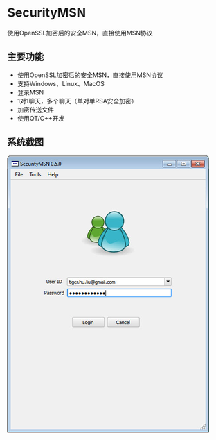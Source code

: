 # SecurityMSN
使用OpenSSL加密后的安全MSN，直接使用MSN协议

## 主要功能

- 使用OpenSSL加密后的安全MSN，直接使用MSN协议
- 支持Windows、Linux、MacOS
- 登录MSN
- 1对1聊天，多个聊天（单对单RSA安全加密）
- 加密传送文件
- 使用QT/C++开发

## 系统截图
![](./doc/images/1.jpg)

